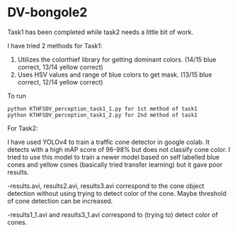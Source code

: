 # DV-bongole2

Task1 has been completed while task2 needs a little bit of work.

I have tried 2 methods for Task1:
  1) Utilizes the colorthief library for getting dominant colors. (14/15 blue correct, 13/14 yellow correct)
  2) Uses HSV values and range of blue colors to get mask. (13/15 blue correct, 12/14 yellow correct)
  
To run 
``` 
python KTHFSDV_perception_task1_1.py for 1st method of task1
python KTHFSDV_perception_task1_2.py for 2nd method of task1
```

For Task2:

I have used YOLOv4 to train a traffic cone detector in google colab. It detects with a high mAP score of 96-98% but does not classify cone color.
I tried to use this model to train a newer model based on self labelled blue cones and yellow cones (basically tried transfer learning) but it gave poor results.

  -results.avi, results2.avi, results3.avi correspond to the cone object detection without using trying to detect color of the cone. Maybe threshold of cone detection can be       increased. 

  -results1_1.avi and results3_1.avi correspond to (trying to) detect color of cones.
